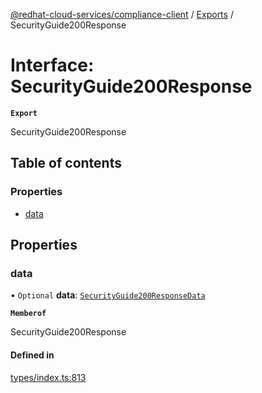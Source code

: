[@redhat-cloud-services/compliance-client](../README.md) / [Exports](../modules.md) / SecurityGuide200Response

# Interface: SecurityGuide200Response

**`Export`**

SecurityGuide200Response

## Table of contents

### Properties

- [data](SecurityGuide200Response.md#data)

## Properties

### data

• `Optional` **data**: [`SecurityGuide200ResponseData`](SecurityGuide200ResponseData.md)

**`Memberof`**

SecurityGuide200Response

#### Defined in

[types/index.ts:813](https://github.com/RedHatInsights/javascript-clients/blob/main/packages/compliance/types/index.ts#L813)

